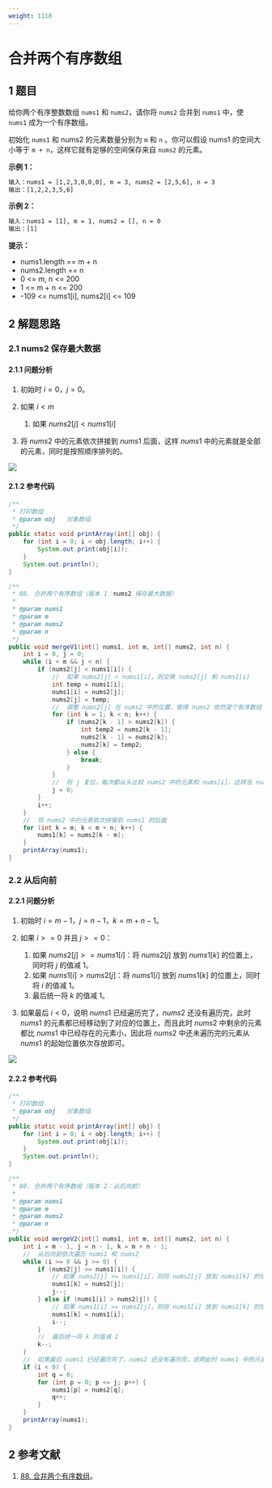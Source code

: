 ```yaml
---
weight: 1118
---
```


# 合并两个有序数组

## 1 题目

给你两个有序整数数组 `nums1` 和 `nums2`，请你将 `nums2` 合并到 `nums1` 中，使 `nums1` 成为一个有序数组。

初始化 `nums1` 和 nums2 的元素数量分别为 `m` 和 `n` 。你可以假设 nums1 的空间大小等于 `m + n`，这样它就有足够的空间保存来自 `nums2` 的元素。

**示例 1：**

```txt
输入：nums1 = [1,2,3,0,0,0], m = 3, nums2 = [2,5,6], n = 3
输出：[1,2,2,3,5,6]
```

**示例 2：**

```txt
输入：nums1 = [1], m = 1, nums2 = [], n = 0
输出：[1]
```

**提示：**

* nums1.length == m + n
* nums2.length == n
* 0 <= m, n <= 200
* 1 <= m + n <= 200
* -109 <= nums1[i], nums2[i] <= 109

## 2 解题思路

### 2.1 nums2 保存最大数据

#### 2.1.1 问题分析

1. 初始时 $i=0$，$j=0$。
2. 如果 $i<m$
   
   1. 如果 $nums2[j]<nums1[i]$
3. 将 $nums2$ 中的元素依次拼接到 $nums1$ 后面，这样 $nums1$ 中的元素就是全部的元素，同时是按照顺序排列的。

![](../../../media/202106/88-合并两个有序数组_1624192465.gif)

#### 2.1.2 参考代码

```java
/**
 * 打印数组
 * @param obj   对象数组
 */
public static void printArray(int[] obj) {
    for (int i = 0; i < obj.length; i++) {
        System.out.print(obj[i]);
    }
    System.out.println();
}

/**
 * 88. 合并两个有序数组（版本 1：nums2 保存最大数据）
 *
 * @param nums1
 * @param m
 * @param nums2
 * @param n
 */
public void mergeV1(int[] nums1, int m, int[] nums2, int n) {
    int i = 0, j = 0;
    while (i < m && j < n) {
        if (nums2[j] < nums1[i]) {
            //  如果 nums2[j] < nums1[i]，则交换 nums2[j] 和 nums1[i]
            int temp = nums1[i];
            nums1[i] = nums2[j];
            nums2[j] = temp;
            //  调整 nums2[j] 在 nums2 中的位置，使得 nums2 依然是个有序数组
            for (int k = 1; k < n; k++) {
                if (nums2[k - 1] > nums2[k]) {
                    int temp2 = nums2[k - 1];
                    nums2[k - 1] = nums2[k];
                    nums2[k] = temp2;
                } else {
                    break;
                }
            }
            //  将 j 复位，每次都从头比较 nums2 中的元素和 nums[i]，这样当 nums1 遍历结束时，nums2 中的元素就是两个数组中最大的 n 个元素
            j = 0;
        }
        i++;
    }
    //  将 nums2 中的元素依次拼接到 nums1 的后面
    for (int k = m; k < m + n; k++) {
        nums1[k] = nums2[k - m];
    }
    printArray(nums1);
}
```

### 2.2 从后向前

#### 2.2.1 问题分析

1. 初始时 $i=m-1$，$j=n-1$，$k=m+n-1$。
2. 如果 $i>=0$ 并且 $j>=0$：
   
   1. 如果 $nums2[j]>=nums1[i]$：将 $nums2[j]$ 放到 $nums1[k]$ 的位置上，同时将 $j$ 的值减 1。
   2. 如果 $nums1[i]>nums2[j]$：将 $nums1[i]$ 放到 $nums1[k]$ 的位置上，同时将 $i$ 的值减 1。
   3. 最后统一将 $k$ 的值减 1。
3. 如果最后 $i<0$，说明 $nums1$ 已经遍历完了，$nums2$ 还没有遍历完，此时 $nums1$ 的元素都已经移动到了对应的位置上，而且此时 $nums2$ 中剩余的元素都比 $nums1$ 中已经存在的元素小，因此将 $nums2$ 中还未遍历完的元素从 $nums1$ 的起始位置依次存放即可。

![](../../../media/202106/88-合并两个有序数组（解法二：从后向前）_1624193151.gif)

#### 2.2.2 参考代码

```java
/**
 * 打印数组
 * @param obj   对象数组
 */
public static void printArray(int[] obj) {
    for (int i = 0; i < obj.length; i++) {
        System.out.print(obj[i]);
    }
    System.out.println();
}

/**
 * 88. 合并两个有序数组（版本 2：从后向前）
 *
 * @param nums1
 * @param m
 * @param nums2
 * @param n
 */
public void mergeV2(int[] nums1, int m, int[] nums2, int n) {
    int i = m - 1, j = n - 1, k = m + n - 1;
    //  从后向前依次遍历 nums1 和 nums2
    while (i >= 0 && j >= 0) {
        if (nums2[j] >= nums1[i]) {
            // 如果 nums2[j] >= nums1[i]，则将 nums2[j] 放到 nums1[k] 的位置上，同时将 j 的值减 1
            nums1[k] = nums2[j];
            j--;
        } else if (nums1[i] > nums2[j]) {
            // 如果 nums1[i] >= nums2[j]，则将 nums1[i] 放到 nums1[k] 的位置上，同时将 i 的值减 1
            nums1[k] = nums1[i];
            i--;
        }
        //  最后统一将 k 的值减 1
        k--;
    }
    //  如果最后 nums1 已经遍历完了，nums2 还没有遍历完，说明此时 nums1 中的元素都已经移动到了 nums1 的对应的位置上，而且此时 nums2 中剩余的元素都小于 nums1 中已经存在的元素，因此直接将 nums2 中还未遍历完的元素从 nums1 的起始位置依次存放即可
    if (i < 0) {
        int q = 0;
        for (int p = 0; p <= j; p++) {
            nums1[p] = nums2[q];
            q++;
        }
    }
    printArray(nums1);
}
```

## 2 参考文献

1. [88. 合并两个有序数组](https://leetcode-cn.com/problems/merge-sorted-array)。

